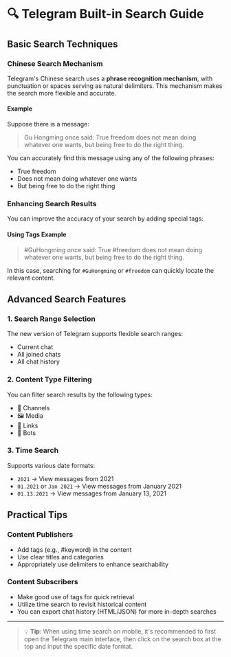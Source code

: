 # 🔍 Telegram Built-in Search Guide

## Basic Search Techniques

### Chinese Search Mechanism
Telegram's Chinese search uses a **phrase recognition mechanism**, with punctuation or spaces serving as natural delimiters. This mechanism makes the search more flexible and accurate.

#### Example
Suppose there is a message:
> Gu Hongming once said: True freedom does not mean doing whatever one wants, but being free to do the right thing.

You can accurately find this message using any of the following phrases:
- True freedom
- Does not mean doing whatever one wants
- But being free to do the right thing

### Enhancing Search Results
You can improve the accuracy of your search by adding special tags:

#### Using Tags Example
> #GuHongming once said: True #freedom does not mean doing whatever one wants, but being free to do the right thing.

In this case, searching for `#GuHongming` or `#freedom` can quickly locate the relevant content.

## Advanced Search Features

### 1. Search Range Selection
The new version of Telegram supports flexible search ranges:
- Current chat
- All joined chats
- All chat history

### 2. Content Type Filtering
You can filter search results by the following types:
- 📢 Channels
- 🖼️ Media
- 🔗 Links
- 🤖 Bots

### 3. Time Search
Supports various date formats:
- `2021` → View messages from 2021
- `01.2021` or `Jan 2021` → View messages from January 2021
- `01.13.2021` → View messages from January 13, 2021

## Practical Tips

### Content Publishers
- Add tags (e.g., #keyword) in the content
- Use clear titles and categories
- Appropriately use delimiters to enhance searchability

### Content Subscribers
- Make good use of tags for quick retrieval
- Utilize time search to revisit historical content
- You can export chat history (HTML/JSON) for more in-depth searches

---

> 💡 **Tip**: When using time search on mobile, it's recommended to first open the Telegram main interface, then click on the search box at the top and input the specific date format.